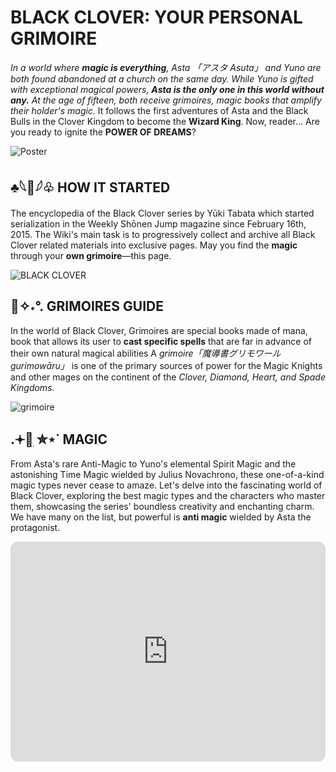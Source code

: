 # **BLACK CLOVER: YOUR PERSONAL GRIMOIRE**
*In a world where **magic is everything**, Asta 「アスタ Asuta」 and Yuno are both found abandoned at a church on the same day. While Yuno is gifted with exceptional magical powers, **Asta is the only one in this world without any.** At the age of fifteen, both receive grimoires, magic books that amplify their holder's magic.* It follows the first adventures of Asta and the Black Bulls in the Clover Kingdom to become the **Wizard King**. Now, reader... Are you ready to ignite the **POWER OF DREAMS**? 

![Poster](https://rukminim2.flixcart.com/image/850/1000/kw2fki80/poster/p/u/i/medium-anime-art-characters-black-clover-matte-finish-poster-original-imag8trxekcvhmj8.jpeg?q=90)

## ♣️𓆩🖤𓆪♧  **HOW IT STARTED**

The encyclopedia of the Black Clover series by Yūki Tabata which started serialization in the Weekly Shōnen Jump magazine since February 16th, 2015. The Wiki's main task is to progressively collect and archive all Black Clover related materials into exclusive pages. May you find the **magic** through your **own grimoire**—this page. 

![BLACK CLOVER](https://images-wixmp-ed30a86b8c4ca887773594c2.wixmp.com/f/af0780f2-3a1a-488f-b144-9f10cc8908e3/dbf9jc5-d4273dbf-f7dd-493d-8536-3f6640bb88d6.png/v1/fill/w_1024,h_576,q_80,strp/logo_black_clover_wallpaper_by_fikarkyu_dbf9jc5-fullview.jpg?token=eyJ0eXAiOiJKV1QiLCJhbGciOiJIUzI1NiJ9.eyJzdWIiOiJ1cm46YXBwOjdlMGQxODg5ODIyNjQzNzNhNWYwZDQxNWVhMGQyNmUwIiwiaXNzIjoidXJuOmFwcDo3ZTBkMTg4OTgyMjY0MzczYTVmMGQ0MTVlYTBkMjZlMCIsIm9iaiI6W1t7ImhlaWdodCI6Ijw9NTc2IiwicGF0aCI6IlwvZlwvYWYwNzgwZjItM2ExYS00ODhmLWIxNDQtOWYxMGNjODkwOGUzXC9kYmY5amM1LWQ0MjczZGJmLWY3ZGQtNDkzZC04NTM2LTNmNjY0MGJiODhkNi5wbmciLCJ3aWR0aCI6Ijw9MTAyNCJ9XV0sImF1ZCI6WyJ1cm46c2VydmljZTppbWFnZS5vcGVyYXRpb25zIl19.p_KhqgfcvLeInmPZzqmGiOote9-jUf3bojdnuK6xzCc)

## 📓✧˖°. **GRIMOIRES GUIDE**

In the world of Black Clover, Grimoires are special books made of mana, book that allows its user to **cast specific spells** that are far in advance of their own natural magical abilities A *grimoire「魔導書グリモワール gurimowāru」* is one of the primary sources of power for the Magic Knights and other mages on the continent of the *Clover, Diamond, Heart, and Spade Kingdoms.*

![grimoire](https://i.pinimg.com/originals/04/35/bc/0435bcad7f1c35886f46a2fdb899a22d.jpg)

## .𖥔🔮ִ ✮⋆˙ **MAGIC**

From Asta's rare Anti-Magic to Yuno's elemental Spirit Magic and the astonishing Time Magic wielded by Julius Novachrono, these one-of-a-kind magic types never cease to amaze. Let's delve into the fascinating world of Black Clover, exploring the best magic types and the characters who master them, showcasing the series' boundless creativity and enchanting charm. We have many on the list, but powerful is **anti magic** wielded by Asta the protagonist. 


<iframe style="border-radius:12px" src="https://open.spotify.com/embed/playlist/4VxnHLTHyQsHjk9QAlLsmg?utm_source=generator&theme=0" width="100%" height="352" frameBorder="0" allowfullscreen="" allow="autoplay; clipboard-write; encrypted-media; fullscreen; picture-in-picture" loading="lazy"></iframe>
